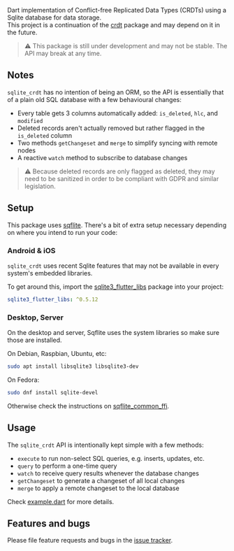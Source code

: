 Dart implementation of Conflict-free Replicated Data Types (CRDTs) using a Sqlite database for data storage.  
This project is a continuation of the [crdt](https://github.com/cachapa/crdt) package and may depend on it in the future.

> ⚠ This package is still under development and may not be stable. The API may break at any time.

## Notes

`sqlite_crdt` has no intention of being an ORM, so the API is essentially that of a plain old SQL database with a few behavioural changes:

* Every table gets 3 columns automatically added: `is_deleted`, `hlc`, and `modified`
* Deleted records aren't actually removed but rather flagged in the `is_deleted` column
* Two methods `getChangeset` and `merge` to simplify syncing with remote nodes
* A reactive `watch` method to subscribe to database changes

> ⚠ Because deleted records are only flagged as deleted, they may need to be sanitized in order to be compliant with GDPR and similar legislation.

## Setup

This package uses [sqflite](https://pub.dev/packages/sqflite). There's a bit of extra setup necessary depending on where you intend to run your code:

### Android & iOS

`sqlite_crdt` uses recent Sqlite features that may not be available in every system's embedded libraries.

To get around this, import the [sqlite3_flutter_libs](https://pub.dev/packages/sqlite3_flutter_libs) package into your project:

```yaml
sqlite3_flutter_libs: ^0.5.12
```

### Desktop, Server

On the desktop and server, Sqflite uses the system libraries so make sure those are installed.

On Debian, Raspbian, Ubuntu, etc:

```bash
sudo apt install libsqlite3 libsqlite3-dev
```

On Fedora:

```bash
sudo dnf install sqlite-devel
```

Otherwise check the instructions on [sqflite_common_ffi](https://pub.dev/packages/sqflite_common_ffi).

## Usage

The `sqlite_crdt` API is intentionally kept simple with a few methods:

* `execute` to run non-select SQL queries, e.g. inserts, updates, etc.
* `query` to perform a one-time query
* `watch` to receive query results whenever the database changes
* `getChangeset` to generate a changeset of all local changes
* `merge` to apply a remote changeset to the local database

Check [example.dart](https://github.com/cachapa/sqlite_crdt/blob/master/example/example.dart) for more details.

## Features and bugs

Please file feature requests and bugs in the [issue tracker](https://github.com/cachapa/sqlite_crdt/issues).
